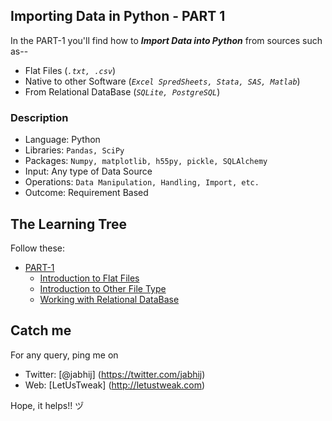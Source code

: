 ## Importing Data in Python - PART 1

In the PART-1 you'll find how to **_Import Data into Python_** from sources such as--

- Flat Files (_` .txt, .csv `_)
- Native to other Software (_` Excel SpredSheets, Stata, SAS, Matlab `_)
- From Relational DataBase (_` SQLite, PostgreSQL `_)

### Description

- Language: Python
- Libraries: `Pandas, SciPy`
- Packages: `Numpy, matplotlib, h55py, pickle, SQLAlchemy`
- Input: Any type of Data Source
- Operations: `Data Manipulation, Handling, Import, etc.`
- Outcome: Requirement Based

## The Learning Tree

Follow these:
- [PART-1](https://github.com/jabhij/DataImporting_Python/tree/master/PART-1)
  - [Introduction to Flat Files](https://github.com/jabhij/DataImporting_Python/tree/master/PART-1/Introduction_Flat_Files)
  - [Introduction to Other File Type](https://github.com/jabhij/DataImporting_Python-PART1/tree/master/PART-1/Introduction_Other_FileType)
  - [Working with Relational DataBase](https://github.com/jabhij/DataImporting_Python-PART1/tree/master/PART-1/Working_Relational_DataBase)

## Catch me

For any query, ping me on 
- Twitter: [@jabhij] (https://twitter.com/jabhij)
- Web: [LetUsTweak] (http://letustweak.com)

Hope, it helps!! ヅ
